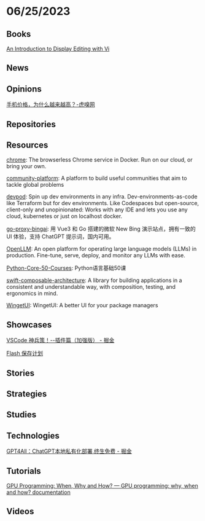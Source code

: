 # 06/25/2023

## Books
[An Introduction to Display Editing with Vi](https://people.freebsd.org/~bapt/pdfdocs/usd/An_Introduction_to_Display_Editing_with_Vi.pdf)

## News

## Opinions
[手机价格，为什么越来越高？-虎嗅网](https://www.huxiu.com/article/1695225.html)

## Repositories

## Resources
[chrome](https://github.com/browserless/chrome): The browserless Chrome service in Docker. Run on our cloud, or bring your own.

[community-platform](https://github.com/ONEARMY/community-platform): A platform to build useful communities that aim to tackle global problems

[devpod](https://github.com/loft-sh/devpod): Spin up dev environments in any infra. Dev-environments-as-code like Terraform but for dev environments. Like Codespaces but open-source, client-only and unopinionated: Works with any IDE and lets you use any cloud, kubernetes or just on localhost docker.

[go-proxy-bingai](https://github.com/adams549659584/go-proxy-bingai): 用 Vue3 和 Go 搭建的微软 New Bing 演示站点，拥有一致的 UI 体验，支持 ChatGPT 提示词，国内可用。

[OpenLLM](https://github.com/bentoml/OpenLLM): An open platform for operating large language models (LLMs) in production. Fine-tune, serve, deploy, and monitor any LLMs with ease.

[Python-Core-50-Courses](https://github.com/jackfrued/Python-Core-50-Courses): Python语言基础50课

[swift-composable-architecture](https://github.com/pointfreeco/swift-composable-architecture): A library for building applications in a consistent and understandable way, with composition, testing, and ergonomics in mind.

[WingetUI](https://github.com/marticliment/WingetUI): WingetUI: A better UI for your package managers

## Showcases
[VSCode 神兵策！--插件篇（加强版） - 掘金](https://juejin.cn/post/7245898637778305084)

[Flash 保存计划](https://flash.zczc.cz/)

## Stories

## Strategies

## Studies

## Technologies
[GPT4All：ChatGPT本地私有化部署,终生免费 - 掘金](https://juejin.cn/post/7244351764458684477)

## Tutorials
[GPU Programming: When, Why and How? — GPU programming: why, when and how? documentation](https://enccs.github.io/gpu-programming/)

## Videos
